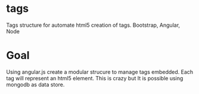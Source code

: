 tags
====

Tags structure for automate html5 creation of tags. Bootstrap, Angular, Node

Goal
=====
Using angular.js create a modular strucure to manage tags embedded. Each tag will represent an html5 element.
This is crazy but It is possible using mongodb as data store.
